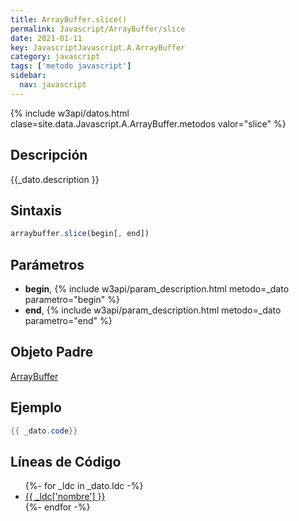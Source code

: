 ```yaml
---
title: ArrayBuffer.slice()
permalink: Javascript/ArrayBuffer/slice
date: 2021-01-11
key: JavascriptJavascript.A.ArrayBuffer
category: javascript
tags: ['metodo javascript']
sidebar: 
  nav: javascript
---
```


{% include w3api/datos.html clase=site.data.Javascript.A.ArrayBuffer.metodos valor="slice" %}

## Descripción
{{_dato.description }}

## Sintaxis
~~~javascript
arraybuffer.slice(begin[, end])
~~~

## Parámetros
* **begin**,  {% include w3api/param_description.html metodo=_dato parametro="begin" %}
* **end**,  {% include w3api/param_description.html metodo=_dato parametro="end" %}

## Objeto Padre
[ArrayBuffer](/Javascript/ArrayBuffer/)

## Ejemplo
~~~java
{{ _dato.code}}
~~~

## Líneas de Código
<ul>
{%- for _ldc in _dato.ldc -%}
   <li>
       <a href="{{_ldc['url'] }}">{{ _ldc['nombre'] }}</a>
   </li>
{%- endfor -%}
</ul>

